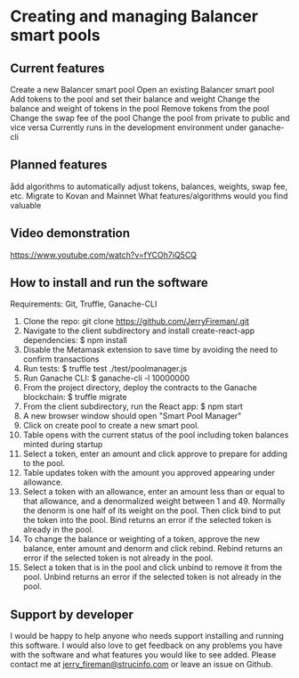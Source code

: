 # Creating and managing Balancer smart pools

## Current features
Create a new Balancer smart pool
Open an existing Balancer smart pool
Add tokens to the pool and set their balance and weight
Change the balance and weight of tokens in the pool
Remove tokens from the pool
Change the swap fee of the pool
Change the pool from private to public and vice versa
Currently runs in the development environment under ganache-cli

## Planned features
ådd algorithms to automatically adjust tokens, balances, weights, swap fee, etc.
Migrate to Kovan and Mainnet
What features/algorithms would you find valuable

## Video demonstration
https://www.youtube.com/watch?v=fYCOh7iQ5CQ

## How to install and run the software
Requirements: Git, Truffle, Ganache-CLI

1. Clone the repo:  git clone https://github.com/JerryFireman/.git
2. Navigate to the client subdirectory and install create-react-app dependencies: $ npm install
3. Disable the Metamask extension to save time by avoiding the need to confirm transactions
4. Run tests: $ truffle test ./test/poolmanager.js
5. Run Ganache CLI: $ ganache-cli -l 10000000
6. From the project directory, deploy the contracts to the Ganache blockchain: $ truffle migrate
7. From the client subdirectory, run the React app: $ npm start
8. A new browser window should open "Smart Pool Manager"
9. Click on create pool to create a new smart pool.
10. Table opens with the current status of the pool including token balances minted during startup
11. Select a token, enter an amount and click approve to prepare for adding to the pool.
12. Table updates token with the amount you approved appearing under allowance.
13. Select a token with an allowance, enter an amount less than or equal to that allowance, and a denormalized weight between 1 and 49. Normally the denorm is one half of its weight on the pool. Then click bind to put the token into the pool. Bind returns an error if the selected token is already in the pool.
14. To change the balance or weighting of a token, approve the new balance, enter amount and denorm and click rebind. Rebind returns an error if the selected token is not already in the pool.
15. Select a token that is in the pool and click unbind to remove it from the pool. Unbind returns an error if the selected token is not already in the pool.

## Support by developer
I would be happy to help anyone who needs support installing and running this software. I would also love to get feedback on any problems you have with the software and what features you would like to see added. Please contact me at jerry_fireman@strucinfo.com or leave an issue on Github.
